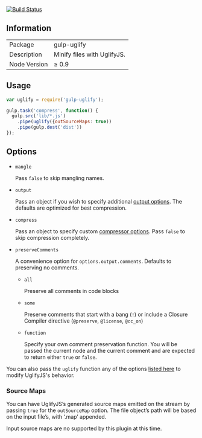 [![Build Status](https://travis-ci.org/terinjokes/gulp-uglify.png?branch=master)](https://travis-ci.org/terinjokes/gulp-uglify)

## Information

<table>
<tr>
<td>Package</td><td>gulp-uglify</td>
</tr>
<tr>
<td>Description</td>
<td>Minify files with UglifyJS.</td>
</tr>
<tr>
<td>Node Version</td>
<td>≥ 0.9</td>
</tr>
</table>

## Usage

```javascript
var uglify = require('gulp-uglify');

gulp.task('compress', function() {
  gulp.src('lib/*.js')
    .pipe(uglify({outSourceMaps: true))
    .pipe(gulp.dest('dist'))
});
```

## Options

- `mangle`

	Pass `false` to skip mangling names.

- `output`

	Pass an object if you wish to specify additional [output
	options](http://lisperator.net/uglifyjs/codegen). The defaults are
	optimized for best compression.

- `compress`

	Pass an object to specify custom [compressor
	options](http://lisperator.net/uglifyjs/compress). Pass `false` to skip
	compression completely.

- `preserveComments`

	A convenience option for `options.output.comments`. Defaults to preserving no
	comments.

	- `all`
		
		Preserve all comments in code blocks

	- `some`

		Preserve comments that start with a bang (`!`) or include a Closure
		Compiler directive (`@preserve`, `@license`, `@cc_on`)

	- `function`

		Specify your own comment preservation function. You will be passed the
		current node and the current comment and are expected to return either
		`true` or `false`.

You can also pass the `uglify` function any of the options [listed
here](https://github.com/mishoo/UglifyJS2#the-simple-way) to modify
UglifyJS's behavior.


### Source Maps

You can have UglifyJS’s generated source maps emitted on the stream by passing
`true` for the `outSourceMap` option. The file object’s path will be based on
the input file’s, with ‘.map’ appended.

Input source maps are no supported by this plugin at this time.

